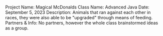 Project Name: Magical McDonalds
Class Name: Advanced Java
Date: September 5, 2023
Description: Animals that ran against each other in races, they were also able to be "upgraded" through means of feeding.
Partners & Info: No partners, however the whole class brainstormed ideas as a group.
